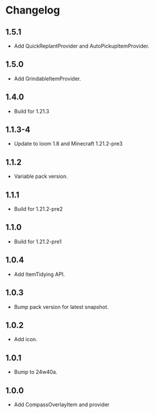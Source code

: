 # Changelog

## 1.5.1

- Add QuickReplantProvider and AutoPickupItemProvider.

## 1.5.0

- Add GrindableItemProvider.

## 1.4.0

- Build for 1.21.3

## 1.1.3-4

- Update to loom 1.8 and Minecraft 1.21.2-pre3

## 1.1.2

- Variable pack version.

## 1.1.1

- Build for 1.21.2-pre2

## 1.1.0

- Build for 1.21.2-pre1

## 1.0.4

- Add ItemTidying API.

## 1.0.3

- Bump pack version for latest snapshot.

## 1.0.2

- Add icon.

## 1.0.1

- Bump to 24w40a.

## 1.0.0

- Add CompassOverlayItem and provider